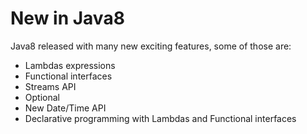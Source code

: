 # New in Java8
Java8 released with many new exciting features, some of those are:
- Lambdas expressions
- Functional interfaces
- Streams API
- Optional 
- New Date/Time API
- Declarative programming with Lambdas and Functional interfaces
